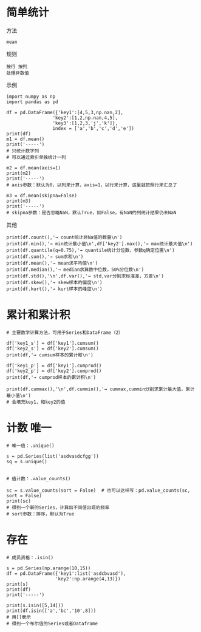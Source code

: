 
# 简单统计

方法

    mean

规则
    
    按行 按列 
    处理非数值

示例

    import numpy as np
    import pandas as pd
    
    df = pd.DataFrame({'key1':[4,5,3,np.nan,2],
                     'key2':[1,2,np.nan,4,5],
                     'key3':[1,2,3,'j','k']},
                     index = ['a','b','c','d','e'])
    print(df)
    m1 = df.mean()
    print('-----')
    # 只统计数字列
    # 可以通过索引单独统计一列
    
    m2 = df.mean(axis=1)
    print(m2)
    print('-----')
    # axis参数：默认为0，以列来计算，axis=1，以行来计算，这里就按照行来汇总了
    
    m3 = df.mean(skipna=False)
    print(m3)
    print('-----')
    # skipna参数：是否忽略NaN，默认True，如False，有NaN的列统计结果仍未NaN
    

其他

    print(df.count(),'→ count统计非Na值的数量\n')
    print(df.min(),'→ min统计最小值\n',df['key2'].max(),'→ max统计最大值\n')
    print(df.quantile(q=0.75),'→ quantile统计分位数，参数q确定位置\n')
    print(df.sum(),'→ sum求和\n')
    print(df.mean(),'→ mean求平均值\n')
    print(df.median(),'→ median求算数中位数，50%分位数\n')
    print(df.std(),'\n',df.var(),'→ std,var分别求标准差，方差\n')
    print(df.skew(),'→ skew样本的偏度\n')
    print(df.kurt(),'→ kurt样本的峰度\n')


# 累计和累计积

    # 主要数学计算方法，可用于Series和DataFrame（2）
    
    df['key1_s'] = df['key1'].cumsum()
    df['key2_s'] = df['key2'].cumsum()
    print(df,'→ cumsum样本的累计和\n')
    
    df['key1_p'] = df['key1'].cumprod()
    df['key2_p'] = df['key2'].cumprod()
    print(df,'→ cumprod样本的累计积\n')
    
    print(df.cummax(),'\n',df.cummin(),'→ cummax,cummin分别求累计最大值，累计最小值\n')
    # 会填充key1，和key2的值


# 计数 唯一

    # 唯一值：.unique()
    
    s = pd.Series(list('asdvasdcfgg'))
    sq = s.unique()
    

    # 值计数：.value_counts()
    
    sc = s.value_counts(sort = False)  # 也可以这样写：pd.value_counts(sc, sort = False)
    print(sc)
    # 得到一个新的Series，计算出不同值出现的频率
    # sort参数：排序，默认为True


# 存在

    # 成员资格：.isin()
    
    s = pd.Series(np.arange(10,15))
    df = pd.DataFrame({'key1':list('asdcbvasd'),
                      'key2':np.arange(4,13)})
    print(s)
    print(df)
    print('-----')
    
    print(s.isin([5,14]))
    print(df.isin(['a','bc','10',8]))
    # 用[]表示
    # 得到一个布尔值的Series或者Dataframe